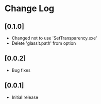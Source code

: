 # Change Log

## [0.1.0]
- Changed not to use 'SetTransparency.exe'
- Delete 'glassit.path' from option

## [0.0.2]
- Bug fixes

## [0.0.1]
- Initial release
